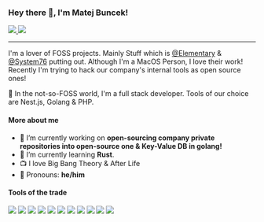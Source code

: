 ### Hey there 👋, I'm Matej Buncek!

<a href="https://twitter.com/TheMartes_">
  <img src="https://img.shields.io/badge/Twitter-@TheMartes-blue?logo=twitter&style=social">
</a>
<a href="https://www.linkedin.com/in/themartes/">
  <img src="https://img.shields.io/badge/LinkedIn-Matej Buncek-blue?logo=linkedin&style=social">
</a>

<hr>  

I'm a lover of FOSS projects. Mainly Stuff which is [@Elementary](https://github.com/elementary) & [@System76](https://github.com/system76) putting out. Although I'm a MacOS Person, I love their work! Recently I'm trying to hack our company's internal tools as open source ones!


🎩 In the not-so-FOSS world, I'm a full stack developer. Tools of our choice are Nest.js, Golang & PHP.

#### More about me

- 🔭 I’m currently working on **open-sourcing company private repositories into open-source one & Key-Value DB in golang!**
- 🌱 I’m currently learning **Rust**.
- 📺 I love Big Bang Theory & After Life
- 🙂 Pronouns: **he/him**

#### Tools of the trade
<img src="https://img.shields.io/badge/elementary OS-fafbfc?logo=elementary&style=for-the-badge"> <img src="https://img.shields.io/badge/macOS-black?logo=apple&style=for-the-badge">
<img src="https://img.shields.io/badge/css-2565f1?logo=css3&style=for-the-badge">
<img src="https://img.shields.io/badge/html5-fafbfc?logo=html5&style=for-the-badge">
<img src="https://img.shields.io/badge/javascript-black?logo=javascript&style=for-the-badge">
<img src="https://img.shields.io/badge/MariaDB-4e629a?logo=mariadb&style=for-the-badge">
<img src="https://img.shields.io/badge/nginx-fafbfc?logo=nginx&style=for-the-badge">
<img src="https://img.shields.io/badge/php-fafbfc?logo=php&style=for-the-badge">
<img src="https://img.shields.io/badge/react-282c34?logo=react&style=for-the-badge">
<img src="https://img.shields.io/badge/sass-fafbfc?logo=sass&style=for-the-badge">
<img src="https://img.shields.io/badge/vscode-007ACC?logo=visual%20studio%20code&style=for-the-badge">
